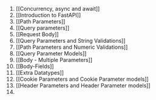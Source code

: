 1. [[Concurrency, async and await]]
2. [[Introduction to FastAPI]]
3. [[Path Parameters]]
4. [[Query parameters]]
5. [[Request Body]]
6. [[Query Parameters and String Validations]]
7. [[Path Parameters and Numeric Validations]]
8. [[Query Parameter Models]]
9. [[Body - Multiple Parameters]]
10. [[Body-Fields]]
11. [[Extra Datatypes]]
12. [[Cookie Parameters and Cookie Parameter models]]
13. [[Header Parameters and Header Parameter models]]
14. 